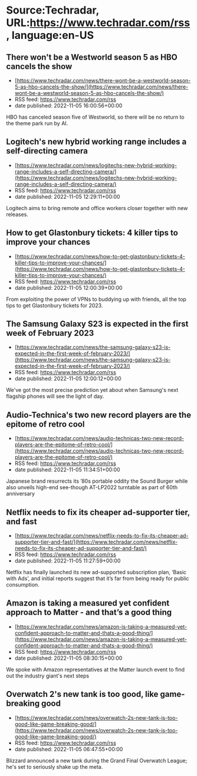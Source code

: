 # Source:Techradar, URL:https://www.techradar.com/rss, language:en-US

## There won't be a Westworld season 5 as HBO cancels the show
 - [https://www.techradar.com/news/there-wont-be-a-westworld-season-5-as-hbo-cancels-the-show/](https://www.techradar.com/news/there-wont-be-a-westworld-season-5-as-hbo-cancels-the-show/)
 - RSS feed: https://www.techradar.com/rss
 - date published: 2022-11-05 16:00:56+00:00

HBO has canceled season five of Westworld, so there will be no return to the theme park run by AI.

## Logitech's new hybrid working range includes a self-directing camera
 - [https://www.techradar.com/news/logitechs-new-hybrid-working-range-includes-a-self-directing-camera/](https://www.techradar.com/news/logitechs-new-hybrid-working-range-includes-a-self-directing-camera/)
 - RSS feed: https://www.techradar.com/rss
 - date published: 2022-11-05 12:29:11+00:00

Logitech aims to bring remote and office workers closer together with new releases.

## How to get Glastonbury tickets: 4 killer tips to improve your chances
 - [https://www.techradar.com/news/how-to-get-glastonbury-tickets-4-killer-tips-to-improve-your-chances/](https://www.techradar.com/news/how-to-get-glastonbury-tickets-4-killer-tips-to-improve-your-chances/)
 - RSS feed: https://www.techradar.com/rss
 - date published: 2022-11-05 12:00:39+00:00

From exploiting the power of VPNs to buddying up with friends, all the top tips to get Glastonbury tickets for 2023.

## The Samsung Galaxy S23 is expected in the first week of February 2023
 - [https://www.techradar.com/news/the-samsung-galaxy-s23-is-expected-in-the-first-week-of-february-2023/](https://www.techradar.com/news/the-samsung-galaxy-s23-is-expected-in-the-first-week-of-february-2023/)
 - RSS feed: https://www.techradar.com/rss
 - date published: 2022-11-05 12:00:12+00:00

We've got the most precise prediction yet about when Samsung's next flagship phones will see the light of day.

## Audio-Technica's two new record players are the epitome of retro cool
 - [https://www.techradar.com/news/audio-technicas-two-new-record-players-are-the-epitome-of-retro-cool/](https://www.techradar.com/news/audio-technicas-two-new-record-players-are-the-epitome-of-retro-cool/)
 - RSS feed: https://www.techradar.com/rss
 - date published: 2022-11-05 11:34:51+00:00

Japanese brand resurrects its ’80s portable oddity the Sound Burger while also unveils high-end see-though AT-LP2022 turntable as part of 60th anniversary

## Netflix needs to fix its cheaper ad-supporter tier, and fast
 - [https://www.techradar.com/news/netflix-needs-to-fix-its-cheaper-ad-supporter-tier-and-fast/](https://www.techradar.com/news/netflix-needs-to-fix-its-cheaper-ad-supporter-tier-and-fast/)
 - RSS feed: https://www.techradar.com/rss
 - date published: 2022-11-05 11:27:59+00:00

Netflix has finally launched its new ad-supported subscription plan, ‘Basic with Ads’, and initial reports suggest that it’s far from being ready for public consumption.

## Amazon is taking a measured yet confident approach to Matter - and that’s a good thing
 - [https://www.techradar.com/news/amazon-is-taking-a-measured-yet-confident-approach-to-matter-and-thats-a-good-thing/](https://www.techradar.com/news/amazon-is-taking-a-measured-yet-confident-approach-to-matter-and-thats-a-good-thing/)
 - RSS feed: https://www.techradar.com/rss
 - date published: 2022-11-05 08:30:15+00:00

We spoke with Amazon representatives at the Matter launch event to find out the industry giant's next steps

## Overwatch 2's new tank is too good, like game-breaking good
 - [https://www.techradar.com/news/overwatch-2s-new-tank-is-too-good-like-game-breaking-good/](https://www.techradar.com/news/overwatch-2s-new-tank-is-too-good-like-game-breaking-good/)
 - RSS feed: https://www.techradar.com/rss
 - date published: 2022-11-05 06:47:55+00:00

Blizzard announced a new tank during the Grand Final Overwatch League; he's set to seriously shake up the meta.

